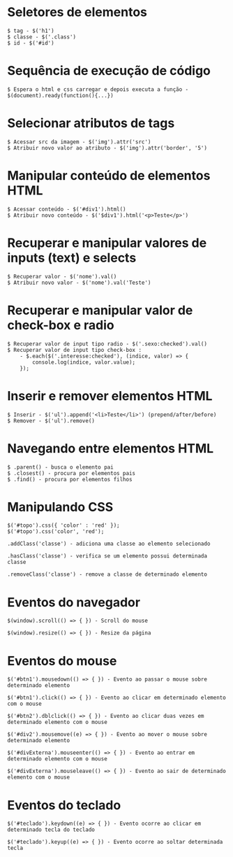 # Seletores de elementos
    $ tag - $('h1')
    $ classe - $('.class')
    $ id - $('#id')

# Sequência de execução de código
    $ Espera o html e css carregar e depois executa a função - $(document).ready(function(){...})

# Selecionar atributos de tags
    $ Acessar src da imagem - $('img').attr('src')
    $ Atribuir novo valor ao atributo - $('img').attr('border', '5')

# Manipular conteúdo de elementos HTML
    $ Acessar conteúdo - $('#div1').html()
    $ Atribuir novo conteúdo - $('$div1').html('<p>Teste</p>')

# Recuperar e manipular valores de inputs (text) e selects
    $ Recuperar valor - $('nome').val()
    $ Atribuir novo valor - $('nome').val('Teste')

# Recuperar e manipular valor de check-box e radio
    $ Recuperar valor de input tipo radio - $('.sexo:checked').val()
    $ Recuperar valor de input tipo check-box :
        - $.each($('.interesse:checked'), (indice, valor) => {
            console.log(indice, valor.value);
        });

# Inserir e remover elementos HTML
    $ Inserir - $('ul').append('<li>Teste</li>') (prepend/after/before)
    $ Remover - $('ul').remove()

# Navegando entre elementos HTML
    $ .parent() - busca o elemento pai
    $ .closest() - procura por elementos pais
    $ .find() - procura por elementos filhos


# Manipulando CSS
    $('#topo').css({ 'color' : 'red' });
    $('#topo').css('color', 'red');

    .addClass('classe') - adiciona uma classe ao elemento selecionado

    .hasClass('classe') - verifica se um elemento possui determinada classe

    .removeClass('classe') - remove a classe de determinado elemento

# Eventos do navegador
    $(window).scroll(() => { }) - Scroll do mouse

    $(window).resize(() => { }) - Resize da página

# Eventos do mouse
    $('#btn1').mousedown(() => { }) - Evento ao passar o mouse sobre determinado elemento

    $('#btn1').click(() => { }) - Evento ao clicar em determinado elemento com o mouse

    $('#btn2').dblclick(() => { }) - Evento ao clicar duas vezes em determinado elemento com o mouse

    $('#div2').mousemove((e) => { }) - Evento ao mover o mouse sobre determinado elemento

    $('#divExterna').mouseenter(() => { }) - Evento ao entrar em determinado elemento com o mouse

    $('#divExterna').mouseleave(() => { }) - Evento ao sair de determinado elemento com o mouse

# Eventos do teclado 
    $('#teclado').keydown((e) => { }) - Evento ocorre ao clicar em determinado tecla do teclado

    $('#teclado').keyup((e) => { }) - Evento ocorre ao soltar determinada tecla

    